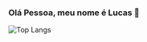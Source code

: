 ### Olá Pessoa, meu nome é Lucas  👋

<!--
**LucasAMiranda/LucasAMiranda** is a ✨ _special_ ✨ repository because its `README.md` (this file) appears on your GitHub profile.

<p> - 🔭 Eu trabalho como professor online freelancer de programação voltado para jovens e adultos</p>
<p> - 👯 Estou participando de comunidades e colaborando em blogs de estudos à distância</p>

-->


![Top Langs](https://github-readme-stats.vercel.app/api/top-langs/?username=LucasAMiranda)


